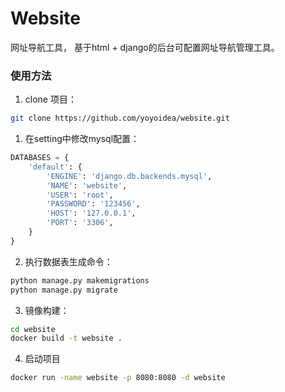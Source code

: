 # Website

网址导航工具， 基于html + django的后台可配置网址导航管理工具。

### 使用方法

1. clone 项目：

```bash
git clone https://github.com/yoyoidea/website.git
```
1. 在setting中修改mysql配置：

```python
DATABASES = {
    'default': {
        'ENGINE': 'django.db.backends.mysql',
        'NAME': 'website',
        'USER': 'root',
        'PASSWORD': '123456',
        'HOST': '127.0.0.1',
        'PORT': '3306',
    }
}
```

2. 执行数据表生成命令：

```bash
python manage.py makemigrations
python manage.py migrate
```

3. 镜像构建：

```bash
cd website
docker build -t website .
```

4. 启动项目

```bash
docker run -name website -p 8080:8080 -d website
```